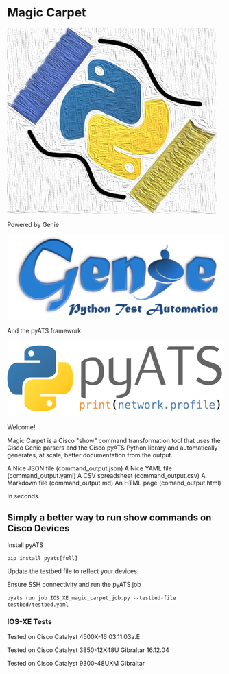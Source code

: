 # Magic Carpet

![Magic Carpet](/images/magic_carpet_logo.jpg)

Powered by Genie

![Genie](/images/genie.png)

And the pyATS framework

![pyATS](/images/pyats.png)

Welcome! 

Magic Carpet is a Cisco "show" command transformation tool that uses the Cisco Genie parsers and the Cisco pyATS Python library and automatically generates, at scale, better documentation from the output. 

A Nice JSON file (command_output.json) 
A Nice YAML file (command_output.yaml)
A CSV spreadsheet (command_output.csv)
A Markdown file (command_output.md)
An HTML page (comand_output.html)

In seconds. 

## Simply a better way to run show commands on Cisco Devices

Install pyATS

```console
pip install pyats[full]
```

Update the testbed file to reflect your devices.

Ensure SSH connectivity and run the pyATS job

```console
pyats run job IOS_XE_magic_carpet_job.py --testbed-file testbed/testbed.yaml
```

### IOS-XE Tests
Tested on Cisco Catalyst 4500X-16 03.11.03a.E

Tested on Cisco Catalyst 3850-12X48U Gibraltar 16.12.04

Tested on Cisco Catalyst 9300-48UXM Gibraltar